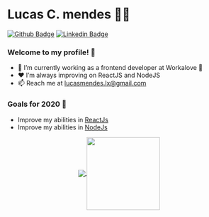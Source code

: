 # Lucas C. mendes 👨‍💻

[![Github Badge](https://img.shields.io/badge/-Github-000?style=flat-square&logo=Github&logoColor=white&link=https://github.com/LordMendes)](https://github.com/LordMendes) [![Linkedin Badge](https://img.shields.io/badge/-LinkedIn-blue?style=flat-square&logo=Linkedin&logoColor=white&link=https://www.linkedin.com/in/lucascmendes91/)](https://www.linkedin.com/in/lucascmendes91/)

### Welcome to my profile! 👋

- 👤 I’m currently working as a frontend developer at Workalove :rocket:
- ❤ I’m always improving on ReactJS and NodeJS
- 📫 Reach me at lucasmendes.lx@gmail.com

 ### Goals for 2020 :rocket:
 - Improve my abilities in [ReactJs](https://reactjs.org/)
 - Improve my abilities in [NodeJs](https://nodejs.org/en/)

<p align="center">
  <a href="https://github.com/LordMendes">
    <img
      align="center"
      src="https://github-readme-stats.vercel.app/api/top-langs/?username=LordMendes&layout=compact&theme=synthwave"
    />
  </a>
  <a href="https://github.com/LordMendes">
    <img
      align="center"
      height="165"
      src="https://github-readme-stats.vercel.app/api?username=LordMendes&count_private=true&show_icons=true&custom_title=Github%20Status&hide=issues&theme=synthwave"
    />
  </a>

</p>




